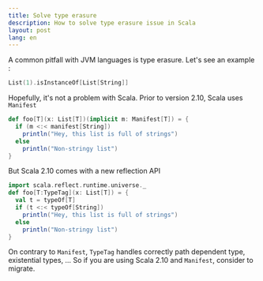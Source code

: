 ```yaml
---
title: Solve type erasure
description: How to solve type erasure issue in Scala
layout: post
lang: en
---
```

A common pitfall with JVM languages is type erasure. Let's see an example :

```scala
List(1).isInstanceOf[List[String]]
```

Hopefully, it's not a problem with Scala. Prior to version 2.10, Scala uses `Manifest`

```scala
def foo[T](x: List[T])(implicit m: Manifest[T]) = {
  if (m <:< manifest[String])
    println("Hey, this list is full of strings")
  else
    println("Non-stringy list")
}
```

But Scala 2.10 comes with a new reflection API

```scala
import scala.reflect.runtime.universe._
def foo[T:TypeTag](x: List[T]) = {
  val t = typeOf[T]
  if (t <:< typeOf[String])
    println("Hey, this list is full of strings")
  else
    println("Non-stringy list")
}
```

On contrary to `Manifest`, `TypeTag` handles correctly path dependent type, existential types, … So if
you are using Scala 2.10 and `Manifest`, consider to migrate.
